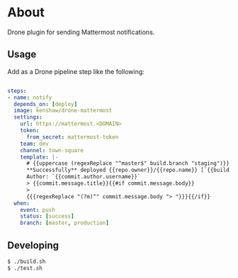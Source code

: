 # About

Drone plugin for sending Mattermost notifications.

## Usage

Add as a Drone pipeline step like the following:

```yaml

steps:
- name: notify
  depends_on: [deploy]
  image: kenshaw/drone-mattermost
  settings:
    url: https://mattermost.<DOMAIN>
    token:
      from_secret: mattermost-token
    team: dev
    channel: town-square
    template: |-
      # {{uppercase (regexReplace "^master$" build.branch "staging")}} deployed
      **Successfully** deployed {{repo.owner}}/{{repo.name}} [`{{build.branch}}@{{truncate commit 7}}`]({{build.link}}) -> https://<URL> [[diff]({{commit.link}})]
      Author: `{{commit.author.username}}`
      > {{commit.message.title}}{{#if commit.message.body}}
      >
      {{{regexReplace "(?m)^" commit.message.body "> "}}}{{/if}}
  when:
    event: push
    status: [success]
    branch: [master, production]
```

## Developing

```sh
$ ./build.sh
$ ./test.sh
```
